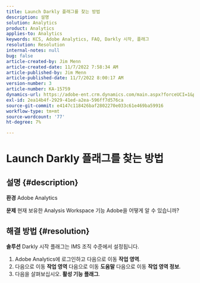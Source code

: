```yaml
---
title: Launch Darkly 플래그를 찾는 방법
description: 설명
solution: Analytics
product: Analytics
applies-to: Analytics
keywords: KCS, Adobe Analytics, FAQ, Darkly 시작, 플래그
resolution: Resolution
internal-notes: null
bug: false
article-created-by: Jim Menn
article-created-date: 11/7/2022 7:58:34 AM
article-published-by: Jim Menn
article-published-date: 11/7/2022 8:00:17 AM
version-number: 3
article-number: KA-15759
dynamics-url: https://adobe-ent.crm.dynamics.com/main.aspx?forceUCI=1&pagetype=entityrecord&etn=knowledgearticle&id=0b8172f4-715e-ed11-9561-6045bd0065f9
exl-id: 2ea14b4f-2929-41ed-a2ea-596ff7d576ca
source-git-commit: e4147c118426baf2802270e033c61e469ba59916
workflow-type: tm+mt
source-wordcount: '77'
ht-degree: 7%

---
```


# Launch Darkly 플래그를 찾는 방법

## 설명 {#description}


<b>환경</b>
Adobe Analytics

<b>문제</b>
현재 보유한 Analysis Workspace 기능 Adobe을 어떻게 알 수 있습니까?


## 해결 방법 {#resolution}


<b>솔루션</b>
Darkly 시작 플래그는 IMS 조직 수준에서 설정됩니다.

1. Adobe Analytics에 로그인하고 다음으로 이동 <b>작업 영역</b>.
2. 다음으로 이동 <b>작업 영역</b> 다음으로 이동 <b>도움말</b> 다음으로 이동 <b>작업 영역 정보</b>.
3. 다음을 살펴보십시오.<b> 활성 기능 플래그</b>.
